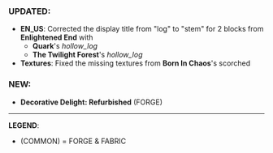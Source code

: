 ### UPDATED:
- **EN_US**: Corrected the display title from "log" to "stem" for 2 blocks from **Enlightened End** with
  - **Quark**'s _hollow_log_
  - **The Twilight Forest**'s _hollow_log_
- **Textures**: Fixed the missing textures from **Born In Chaos**'s scorched

### NEW:
- **Decorative Delight: Refurbished** (FORGE)

---
**LEGEND**:
- (COMMON) = FORGE & FABRIC